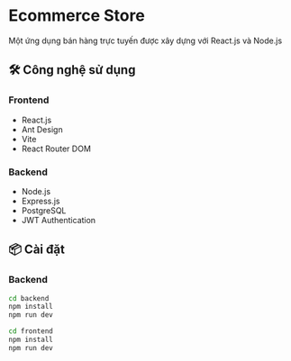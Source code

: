 # Ecommerce Store

Một ứng dụng bán hàng trực tuyến được xây dựng với React.js và Node.js

## 🛠️ Công nghệ sử dụng

### Frontend
- React.js
- Ant Design
- Vite
- React Router DOM

### Backend  
- Node.js
- Express.js
- PostgreSQL
- JWT Authentication

## 📦 Cài đặt

### Backend
```bash
cd backend
npm install
npm run dev

cd frontend
npm install  
npm run dev